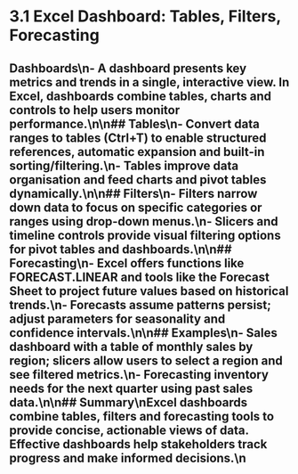 # 3.1 Excel Dashboard: Tables, Filters, Forecasting

## Dashboards\n- A dashboard presents key metrics and trends in a single, interactive view. In Excel, dashboards combine tables, charts and controls to help users monitor performance.\n\n## Tables\n- Convert data ranges to tables (Ctrl+T) to enable structured references, automatic expansion and built-in sorting/filtering.\n- Tables improve data organisation and feed charts and pivot tables dynamically.\n\n## Filters\n- Filters narrow down data to focus on specific categories or ranges using drop-down menus.\n- Slicers and timeline controls provide visual filtering options for pivot tables and dashboards.\n\n## Forecasting\n- Excel offers functions like FORECAST.LINEAR and tools like the Forecast Sheet to project future values based on historical trends.\n- Forecasts assume patterns persist; adjust parameters for seasonality and confidence intervals.\n\n## Examples\n- Sales dashboard with a table of monthly sales by region; slicers allow users to select a region and see filtered metrics.\n- Forecasting inventory needs for the next quarter using past sales data.\n\n## Summary\nExcel dashboards combine tables, filters and forecasting tools to provide concise, actionable views of data. Effective dashboards help stakeholders track progress and make informed decisions.\n
